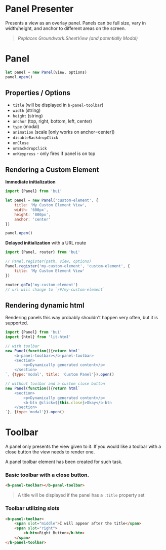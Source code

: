 Panel Presenter
===================

Presents a view as an overlay panel. Panels can be full size, vary in width/height, and anchor to
different areas on the screen.

> *Replaces Groundwork.SheetView (and potentially Modal)*

# Panel

```javascript
let panel = new Panel(view, options)
panel.open()
```

## Properties / Options

- `title` (will be displayed in `b-panel-toolbar`)
- `width` (string)
- `height` (string)
- `anchor` (top, right, bottom, left, center)
- `type` (modal)
- `animation` (scale [only works on anchor=center])
- `disableBackdropClick`
- `onClose`
- `onBackdropClick`
- `onKeypress` - only fires if panel is on top

## Rendering a Custom Element

**Immediate initialization**
```javascript
import {Panel} from 'bui'

let panel = new Panel('custom-element', {
    title: 'My Custom Element View',
    width: '600px',
    height: '800px',
    anchor: 'center'
})

panel.open()
```

**Delayed initialization** with a URL route
```javascript
import {Panel, router} from 'bui'

// Panel.register(path, view, options)
Panel.register('my-custom-element', 'custom-element', {
    title: 'My Custom Element View'
})

router.goTo('my-custom-element')
// url will change to `/#/my-custom-element`
```

## Rendering dynamic html

Rendering panels this way probably shouldn't happen very often, but it is supported.

```javascript
import {Panel} from 'bui'
import {html} from 'lit-html'

// with toolbar
new Panel(function(){return html`
    <b-panel-toolbar></b-panel-toolbar>
    <section>	
        <p>Dynamically generated content</p>
    </section>
`, {type:'modal', title: 'Custom Panel'}).open()

// without toolbar and a custom close button
new Panel(function(){return html`
    <section>
        <p>Dynamically generated content</p>
        <b-btn @click=${this.close}>Okay</b-btn
    </section>
`}, {type:'modal'}).open()
```

# Toolbar

A panel only presents the view given to it. If you would like a toolbar with a close button the view
needs to render one.

A panel toolbar element has been created for such task.

### Basic toolbar with a close button.
```html
<b-panel-toolbar></b-panel-toolbar>
```
>A title will be displayed if the panel has a `.title` property set

### Toolbar utilizing slots
```html
<b-panel-toolbar>
    <span slot="middle">I will appear after the title</span>
    <span slot="right">
        <b-btn>Right Button</b-btn>
    </span>
</b-panel-toolbar>
```